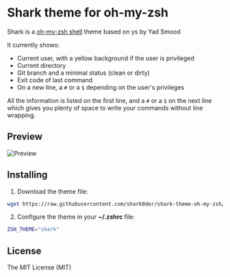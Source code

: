 # Shark theme for oh-my-zsh

Shark is a [oh-my-zsh shell](https://github.com/robbyrussell/oh-my-zsh)
theme based on ys by Yad Smood

It currently shows:
- Current user, with a yellow background if the user is privileged
- Current directory
- Git branch and a minimal status (clean or dirty)
- Exit code of last command
- On a new line, a `#` or a `$` depending on the user's privileges

All the information is listed on the first line, and a `#` or a `$` on the next line which gives you plenty of space to write your commands without line wrapping.

## Preview

![Preview](https://raw.githubusercontent.com/shark0der/shark-theme-oh-my-zsh/master/preview.png)

## Installing

1. Download the theme file:

```bash
wget https://raw.githubusercontent.com/shark0der/shark-theme-oh-my-zsh/master/shark.zsh-theme -O $ZSH_CUSTOM/themes/shark/shark.zsh-theme
```

2. Configure the theme in your **~/.zshrc** file:

```bash
ZSH_THEME="shark"
```

## License
The MIT License (MIT)
